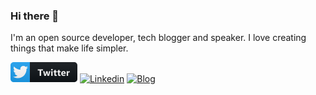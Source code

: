 ### Hi there 👋

I'm an open source developer, tech blogger and speaker. I love creating things that make life simpler.

[![Twitter](https://raw.githubusercontent.com/MikeCodesDotNET/ColoredBadges/master/png/social/twitter.png)](https://twitter.com/Tyrrrz)
[![Linkedin](https://raw.githubusercontent.com/MikeCodesDotNET/ColoredBadges/master/png/social/linkedin.png)](https://www.linkedin.com/in/tyrrrz/)
[![Blog](https://raw.githubusercontent.com/MikeCodesDotNET/ColoredBadges/master/png/dev/web.png)](https://tyrrrz.me/blog)
